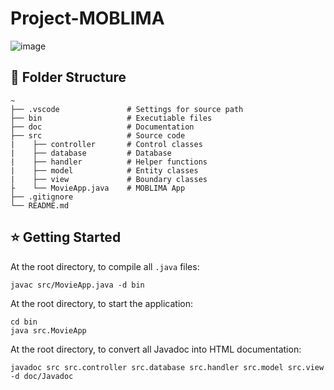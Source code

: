 # Project-MOBLIMA
![image](https://user-images.githubusercontent.com/77436548/200524950-eb502aca-088c-4084-bade-7025f98a70b3.png)

## 📁 Folder Structure
```
~
├── .vscode               # Settings for source path
├── bin                   # Executiable files
├── doc                   # Documentation
├── src                   # Source code
|    ├── controller       # Control classes
|    ├── database         # Database 
|    ├── handler          # Helper functions
|    ├── model            # Entity classes
|    ├── view             # Boundary classes
├    └── MovieApp.java    # MOBLIMA App
├── .gitignore
└── README.md
```

## ⭐ Getting Started
At the root directory, to compile all ```.java``` files:
```
javac src/MovieApp.java -d bin
```

At the root directory, to start the application:
```
cd bin
java src.MovieApp
```

At the root directory, to convert all Javadoc into HTML documentation:
```
javadoc src src.controller src.database src.handler src.model src.view -d doc/Javadoc
```


